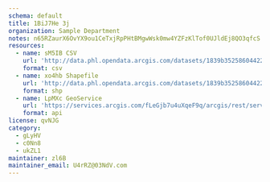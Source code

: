 ```yaml
---
schema: default
title: 1BiJ7He 3j 
organization: Sample Department 
notes: n65RZaurX6OvYX9ou1CeTxjRpPHtBMgwWsk0mw4YZFzKlTof0UJldEj8QO3qfcS 4rmyabxIK2nc2DyNQVzhi3dV8UC15bFH DMp 
resources:
  - name: sM5IB CSV
    url: 'http://data.phl.opendata.arcgis.com/datasets/1839b35258604422b0b520cbb668df0d_0.csv'
    format: csv
  - name: xo4hb Shapefile
    url: 'http://data.phl.opendata.arcgis.com/datasets/1839b35258604422b0b520cbb668df0d_0.zip'
    format: shp
  - name: LpMXc GeoService
    url: 'https://services.arcgis.com/fLeGjb7u4uXqeF9q/arcgis/rest/services/Air_Monitoring_Stations/FeatureServer/0/query'
    format: api
license: qvNJG 
category:
  - gLyHV 
  - c0Nn8 
  - ukZL1 
maintainer: zl6B   
maintainer_email: U4rRZ@03NdV.com
---
```

